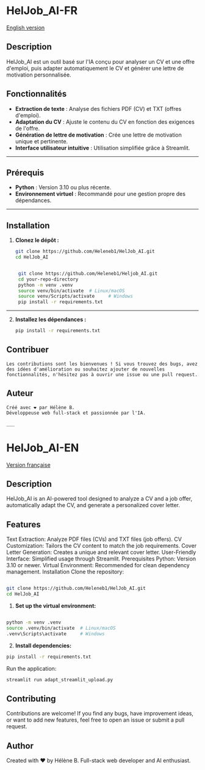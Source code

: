 # HelJob_AI-FR

[English version](#heljob_ai-en)

## Description

HelJob_AI est un outil basé sur l'IA conçu pour analyser un CV et une offre d'emploi, puis adapter automatiquement le CV et générer une lettre de motivation personnalisée.

## Fonctionnalités

- **Extraction de texte** : Analyse des fichiers PDF (CV) et TXT (offres d'emploi).
- **Adaptation du CV** : Ajuste le contenu du CV en fonction des exigences de l'offre.
- **Génération de lettre de motivation** : Crée une lettre de motivation unique et pertinente.
- **Interface utilisateur intuitive** : Utilisation simplifiée grâce à Streamlit.

---

## Prérequis

- **Python** : Version 3.10 ou plus récente.
- **Environnement virtuel** : Recommandé pour une gestion propre des dépendances.

---

## Installation

1. **Clonez le dépôt :**

   ```bash
   git clone https://github.com/Heleneb1/HelJob_AI.git
   cd HelJob_AI


    git clone https://github.com/Heleneb1/Heljob_AI.git
    cd your-repo-directory
    python -m venv .venv
    source venv/bin/activate  # Linux/macOS
    source venv/Scripts/activate     # Windows
    pip install -r requirements.txt
   ```

---

2. **Installez les dépendances :**

   ```bash
   pip install -r requirements.txt
   ```

## Contribuer

    Les contributions sont les bienvenues ! Si vous trouvez des bugs, avez des idées d'amélioration ou souhaitez ajouter de nouvelles fonctionnalités, n'hésitez pas à ouvrir une issue ou une pull request.

## Auteur

    Créé avec ❤️ par Hélène B.
    Développeuse web full-stack et passionnée par l'IA.

    ___

# HelJob_AI-EN

[Version française](#heljob_ai-fr)

## Description

HelJob_AI is an AI-powered tool designed to analyze a CV and a job offer, automatically adapt the CV, and generate a personalized cover letter.

## Features

Text Extraction: Analyze PDF files (CVs) and TXT files (job offers).
CV Customization: Tailors the CV content to match the job requirements.
Cover Letter Generation: Creates a unique and relevant cover letter.
User-Friendly Interface: Simplified usage through Streamlit.
Prerequisites
Python: Version 3.10 or newer.
Virtual Environment: Recommended for clean dependency management.
Installation
Clone the repository:

```bash

git clone https://github.com/Heleneb1/HelJob_AI.git
cd HelJob_AI
```

1. **Set up the virtual environment:**

```bash

python -m venv .venv
source .venv/bin/activate  # Linux/macOS
.venv\Scripts\activate     # Windows
```

2. **Install dependencies:**

```bash
pip install -r requirements.txt
```

Run the application:

```bash
streamlit run adapt_streamlit_upload.py
```

## Contributing

Contributions are welcome! If you find any bugs, have improvement ideas, or want to add new features, feel free to open an issue or submit a pull request.

## Author

Created with ❤️ by Hélène B.
Full-stack web developer and AI enthusiast.
